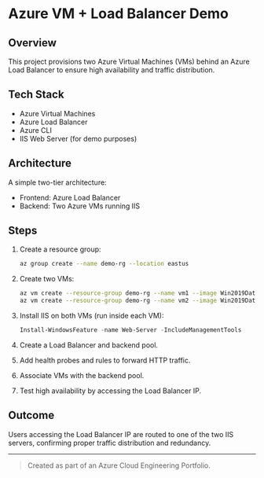 # Azure VM + Load Balancer Demo

## Overview
This project provisions two Azure Virtual Machines (VMs) behind an Azure Load Balancer to ensure high availability and traffic distribution.

## Tech Stack
- Azure Virtual Machines
- Azure Load Balancer
- Azure CLI
- IIS Web Server (for demo purposes)

## Architecture
A simple two-tier architecture:
- Frontend: Azure Load Balancer
- Backend: Two Azure VMs running IIS

## Steps
1. Create a resource group:
   ```bash
   az group create --name demo-rg --location eastus
   ```

2. Create two VMs:
   ```bash
   az vm create --resource-group demo-rg --name vm1 --image Win2019Datacenter --admin-username azureuser --admin-password YourPassword123!
   az vm create --resource-group demo-rg --name vm2 --image Win2019Datacenter --admin-username azureuser --admin-password YourPassword123!
   ```

3. Install IIS on both VMs (run inside each VM):
   ```powershell
   Install-WindowsFeature -name Web-Server -IncludeManagementTools
   ```

4. Create a Load Balancer and backend pool.

5. Add health probes and rules to forward HTTP traffic.

6. Associate VMs with the backend pool.

7. Test high availability by accessing the Load Balancer IP.

## Outcome
Users accessing the Load Balancer IP are routed to one of the two IIS servers, confirming proper traffic distribution and redundancy.

---
> Created as part of an Azure Cloud Engineering Portfolio.
